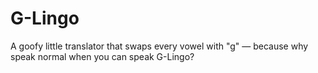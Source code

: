 # G-Lingo
A goofy little translator that swaps every vowel with "g" — because why speak normal when you can speak G-Lingo?

